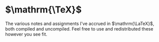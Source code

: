 # $\mathrm{\TeX}$

The various notes and assignments I've accrued in $\mathrm{\LaTeX}$, both compiled and uncompiled. Feel free to use and redistributed these however you see fit.
